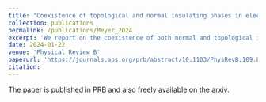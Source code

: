 ```yaml
---
title: "Coexistence of topological and normal insulating phases in electro-optically tuned InAs/GaSb bilayer quantum wells"
collection: publications
permalink: /publications/Meyer_2024
excerpt: 'We report on the coexistence of both normal and topological insulating phases in InAs/GaSb bilayer quantum well induced by the built-in electric field tuned optically and electrically. The emergence of topological and normal insulating phases is assessed based on the evolution of the charge carrier densities, the resistivity dependence of the gap via in-plane magnetic fields, and the thermal activation of carriers. For the Hall bar device tuned optically, we observe the fingerprints associated with the presence of only the topological insulating phase. For another Hall bar processed identically but with an additional top gate, the coexistence of normal and topological insulating phases is found by electrical tuning. Our finding paves the way for utilizing a different electro-optical tuning scheme to manipulate InAs/GaSb bilayer quantum wells to obtain trivial-topological insulating interfaces in the bulk rather than at the physical edge of the device.'
date: 2024-01-22
venue: 'Physical Review B'
paperurl: 'https://journals.aps.org/prb/abstract/10.1103/PhysRevB.109.L121303'
citation: 
---
```

The paper is published in [PRB](https://journals.aps.org/prb/abstract/10.1103/PhysRevB.109.L121303) and also freely available on the [arxiv](https://arxiv.org/abs/2401.11965).
